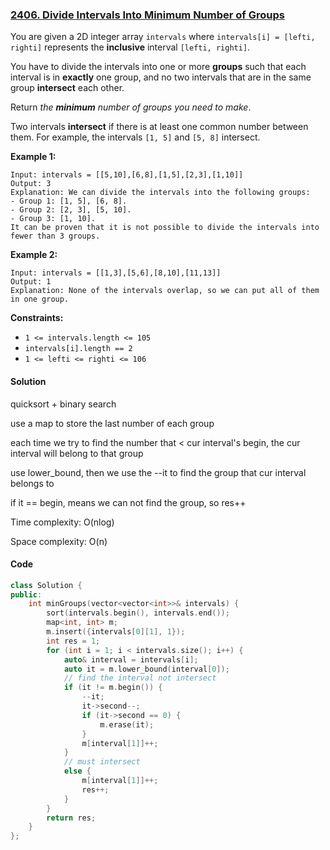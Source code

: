 ### [2406. Divide Intervals Into Minimum Number of Groups](https://leetcode.com/problems/divide-intervals-into-minimum-number-of-groups/)

You are given a 2D integer array `intervals` where `intervals[i] = [lefti, righti]` represents the **inclusive** interval `[lefti, righti]`.

You have to divide the intervals into one or more **groups** such that each interval is in **exactly** one group, and no two intervals that are in the same group **intersect** each other.

Return *the **minimum** number of groups you need to make*.

Two intervals **intersect** if there is at least one common number between them. For example, the intervals `[1, 5]` and `[5, 8]` intersect.

 

**Example 1:**

```
Input: intervals = [[5,10],[6,8],[1,5],[2,3],[1,10]]
Output: 3
Explanation: We can divide the intervals into the following groups:
- Group 1: [1, 5], [6, 8].
- Group 2: [2, 3], [5, 10].
- Group 3: [1, 10].
It can be proven that it is not possible to divide the intervals into fewer than 3 groups.
```

**Example 2:**

```
Input: intervals = [[1,3],[5,6],[8,10],[11,13]]
Output: 1
Explanation: None of the intervals overlap, so we can put all of them in one group.
```

 

**Constraints:**

- `1 <= intervals.length <= 105`
- `intervals[i].length == 2`
- `1 <= lefti <= righti <= 106`

#### Solution

quicksort + binary search

use a map to store the last number of each group

each time we try to find the number that < cur interval's begin, the cur interval will belong to that group

use lower_bound, then we use the --it to find the group that cur interval belongs to

if it == begin, means we can not find the group, so res++

Time complexity: O(nlog)

Space complexity: O(n)

#### Code

```c++
class Solution {
public:
    int minGroups(vector<vector<int>>& intervals) {
        sort(intervals.begin(), intervals.end());
        map<int, int> m;
        m.insert({intervals[0][1], 1});
        int res = 1;
        for (int i = 1; i < intervals.size(); i++) {
            auto& interval = intervals[i];
            auto it = m.lower_bound(interval[0]);
            // find the interval not intersect
            if (it != m.begin()) {
                --it;
                it->second--;
                if (it->second == 0) {
                    m.erase(it);
                }
                m[interval[1]]++;
            }
            // must intersect
            else {
                m[interval[1]]++;
                res++;
            }
        }
        return res;
    }
};
```





